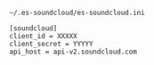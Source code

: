 `~/.es-soundcloud/es-soundcloud.ini`

```
[soundcloud]
client_id = XXXXX
client_secret = YYYYY
api_host = api-v2.soundcloud.com
```
